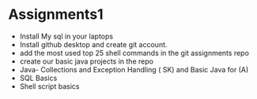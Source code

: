 # Assignments1

 * Install My sql in your laptops
 * Install github desktop and create git account.
 * add the most used top 25 shell commands in the git assignments repo
 * create our basic java projects in the repo
 * Java- Collections and Exception Handling ( SK) and Basic Java for (A)
 * SQL Basics
 * Shell script basics